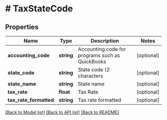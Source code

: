 # # TaxStateCode

## Properties

Name | Type | Description | Notes
------------ | ------------- | ------------- | -------------
**accounting_code** | **string** | Accounting code for programs such as QuickBooks | [optional]
**state_code** | **string** | State code (2 characters | [optional]
**state_name** | **string** | State name | [optional]
**tax_rate** | **float** | Tax Rate | [optional]
**tax_rate_formatted** | **string** | Tax rate formatted | [optional]

[[Back to Model list]](../../README.md#models) [[Back to API list]](../../README.md#endpoints) [[Back to README]](../../README.md)
